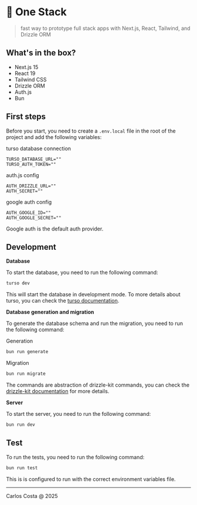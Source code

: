# 🍎 One Stack

>fast way to prototype full stack apps with Next.js, React, Tailwind, and Drizzle ORM

## What's in the box?

- Next.js 15
- React 19
- Tailwind CSS
- Drizzle ORM
- Auth.js
- Bun

## First steps

Before you start, you need to create a `.env.local` file in the root of the project and add the following variables:

turso database connection
```
TURSO_DATABASE_URL=""
TURSO_AUTH_TOKEN=""
```
auth.js config
```
AUTH_DRIZZLE_URL=""
AUTH_SECRET=""
```
google auth config
```
AUTH_GOOGLE_ID=""
AUTH_GOOGLE_SECRET=""
```

Google auth is the default auth provider.

## Development

**Database**

To start the database, you need to run the following command:

```bash
turso dev
```

This will start the database in development mode. To more details about turso, you can check the [turso documentation](https://docs.turso.tech/introduction).


**Database generation and migration**

To generate the database schema and run the migration, you need to run the following command:

Generation
```bash
bun run generate
```

Migration
```bash
bun run migrate
```

The commands are abstraction of drizzle-kit commands, you can check the [drizzle-kit documentation](https://orm.drizzle.team/docs/kit-overview) for more details.

**Server**

To start the server, you need to run the following command:

```bash
bun run dev
```

## Test

To run the tests, you need to run the following command:

```bash
bun run test
```

This is is configured to run with the correct environment variables file.

---

Carlos Costa @ 2025
